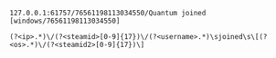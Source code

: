 `127.0.0.1:61757/76561198113034550/Quantum joined [windows/76561198113034550]`

```
(?<ip>.*)\/(?<steamid>[0-9]{17})\/(?<username>.*)\sjoined\s\[(?<os>.*)\/(?<steamid2>[0-9]{17})\]
```